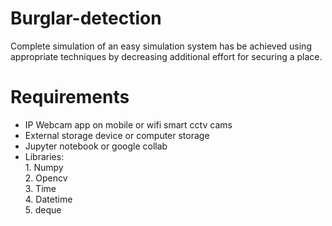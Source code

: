 # Burglar-detection

Complete simulation of an easy simulation system has be achieved using appropriate techniques by decreasing additional effort for securing a place.

<h1> Requirements </h1>

- IP Webcam app on mobile or wifi smart cctv cams
- External storage device or computer storage
- Jupyter notebook or google collab
- Libraries: <br>
        1. Numpy <br>
        2. Opencv <br>
        3. Time <br>
        4. Datetime <br>
        5. deque <br>


